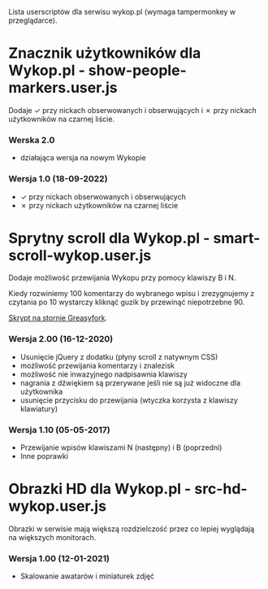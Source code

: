 Lista userscriptów dla serwisu wykop.pl (wymaga tampermonkey w przeglądarce).

# Znacznik użytkowników dla Wykop.pl - show-people-markers.user.js

Dodaje ✓ przy nickach obserwowanych i obserwujących i ✗ przy nickach użytkowników na czarnej liście.

### Werska 2.0
- działająca wersja na nowym Wykopie

### Wersja 1.0 (18-09-2022)
- ✓ przy nickach obserwowanych i obserwujących
- ✗ przy nickach użytkowników na czarnej liście

# Sprytny scroll dla Wykop.pl - smart-scroll-wykop.user.js 

Dodaje możliwość przewijania Wykopu przy pomocy klawiszy B i N.

Kiedy rozwiniemy 100 komentarzy do wybranego wpisu i zrezygnujemy z czytania po 10 wystarczy kliknąć guzik by przewinąć niepotrzebne 90.

[Skrypt na stornie Greasyfork](https://greasyfork.org/en/scripts/29515-przewijanie-mikrobloga).
### Wersja 2.00 (16-12-2020)
 - Usunięcie jQuery z dodatku (płyny scroll z natywnym CSS)
 - możliwość przewijania komentarzy i znalezisk
 - możliwość nie inwazyjnego nadpisawnia klawiszy
 - nagrania z dźwiękiem są przerywane jeśli nie są już widoczne dla użytkownika
 - usunięcie przycisku do przewijania (wtyczka korzysta z klawiszy klawiatury)

### Wersja 1.10 (05-05-2017)
- Przewijanie wpisów klawiszami N (następny) i B (poprzedni)
- Inne poprawki

# Obrazki HD dla Wykop.pl - src-hd-wykop.user.js

Obrazki w serwisie mają większą rozdzielczość przez co lepiej wyglądają na większych monitorach.

### Wersja 1.00 (12-01-2021)
 - Skalowanie awatarów i miniaturek zdjęć
